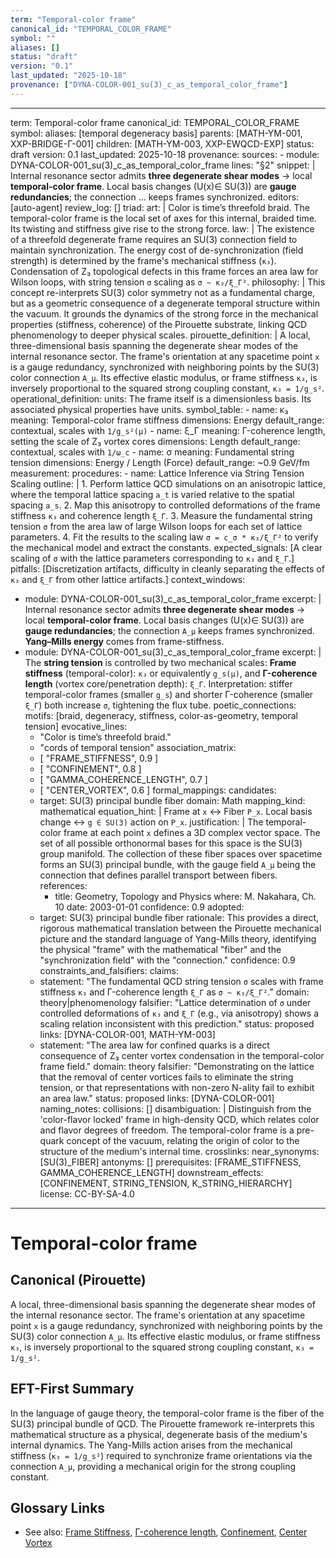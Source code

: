 ```yaml
---
term: "Temporal-color frame"
canonical_id: "TEMPORAL_COLOR_FRAME"
symbol: ""
aliases: []
status: "draft"
version: "0.1"
last_updated: "2025-10-18"
provenance: ["DYNA-COLOR-001_su(3)_c_as_temporal_color_frame"]
---
```


---
term: Temporal-color frame
canonical_id: TEMPORAL_COLOR_FRAME
symbol: 
aliases: [temporal degeneracy basis]
parents: [MATH-YM-001, XXP-BRIDGE-Γ-001]
children: [MATH-YM-003, XXP-EWQCD-EXP]
status: draft
version: 0.1
last_updated: 2025-10-18
provenance:
  sources:
    - module: DYNA-COLOR-001_su(3)_c_as_temporal_color_frame
      lines: "§2"
      snippet: |
        Internal resonance sector admits **three degenerate shear modes** → local **temporal-color frame**.
        Local basis changes (U(x)∈ SU(3)) are **gauge redundancies**; the connection ... keeps frames synchronized.
  editors: [auto-agent]
  review_log: []
triad:
  art: |
    Color is time’s threefold braid. The temporal-color frame is the local set of axes for this internal, braided time. Its twisting and stiffness give rise to the strong force.
  law: |
    The existence of a threefold degenerate frame requires an SU(3) connection field to maintain synchronization. The energy cost of de-synchronization (field strength) is determined by the frame's mechanical stiffness (`κ₃`). Condensation of Z₃ topological defects in this frame forces an area law for Wilson loops, with string tension `σ` scaling as `σ ~ κ₃/ξ_Γ²`.
  philosophy: |
    This concept re-interprets SU(3) color symmetry not as a fundamental charge, but as a geometric consequence of a degenerate temporal structure within the vacuum. It grounds the dynamics of the strong force in the mechanical properties (stiffness, coherence) of the Pirouette substrate, linking QCD phenomenology to deeper physical scales.
pirouette_definition: |
  A local, three-dimensional basis spanning the degenerate shear modes of the internal resonance sector. The frame's orientation at any spacetime point `x` is a gauge redundancy, synchronized with neighboring points by the SU(3) color connection `A_μ`. Its effective elastic modulus, or frame stiffness `κ₃`, is inversely proportional to the squared strong coupling constant, `κ₃ = 1/g_s²`.
operational_definition:
  units: The frame itself is a dimensionless basis. Its associated physical properties have units.
  symbol_table:
    - name: κ₃
      meaning: Temporal-color frame stiffness
      dimensions: Energy
      default_range: contextual, scales with `1/g_s²(μ)`
    - name: ξ_Γ
      meaning: Γ-coherence length, setting the scale of Z₃ vortex cores
      dimensions: Length
      default_range: contextual, scales with `1/ω_c`
    - name: σ
      meaning: Fundamental string tension
      dimensions: Energy / Length (Force)
      default_range: ~0.9 GeV/fm
  measurement:
    procedures:
      - name: Lattice Inference via String Tension Scaling
        outline: |
          1. Perform lattice QCD simulations on an anisotropic lattice, where the temporal lattice spacing `a_t` is varied relative to the spatial spacing `a_s`.
          2. Map this anisotropy to controlled deformations of the frame stiffness `κ₃` and coherence length `ξ_Γ`.
          3. Measure the fundamental string tension `σ` from the area law of large Wilson loops for each set of lattice parameters.
          4. Fit the results to the scaling law `σ = c_σ * κ₃/ξ_Γ²` to verify the mechanical model and extract the constants.
        expected_signals: [A clear scaling of `σ` with the lattice parameters corresponding to `κ₃` and `ξ_Γ`.]
        pitfalls: [Discretization artifacts, difficulty in cleanly separating the effects of `κ₃` and `ξ_Γ` from other lattice artifacts.]
context_windows:
  - module: DYNA-COLOR-001_su(3)_c_as_temporal_color_frame
    excerpt: |
      Internal resonance sector admits **three degenerate shear modes** → local **temporal-color frame**. Local basis changes (U(x)∈ SU(3)) are **gauge redundancies**; the connection `A_μ` keeps frames synchronized. **Yang–Mills energy** comes from frame-stiffness.
  - module: DYNA-COLOR-001_su(3)_c_as_temporal_color_frame
    excerpt: |
      The **string tension** is controlled by two mechanical scales: **Frame stiffness** (temporal-color): `κ₃` or equivalently `g_s(μ)`, and **Γ-coherence length** (vortex core/penetration depth): `ξ_Γ`. Interpretation: stiffer temporal-color frames (smaller `g_s`) and shorter Γ-coherence (smaller `ξ_Γ`) both increase `σ`, tightening the flux tube.
poetic_connections:
  motifs: [braid, degeneracy, stiffness, color-as-geometry, temporal tension]
  evocative_lines:
    - "Color is time’s threefold braid."
    - "cords of temporal tension"
  association_matrix:
    - [ "FRAME_STIFFNESS", 0.9 ]
    - [ "CONFINEMENT", 0.8 ]
    - [ "GAMMA_COHERENCE_LENGTH", 0.7 ]
    - [ "CENTER_VORTEX", 0.6 ]
formal_mappings:
  candidates:
    - target: SU(3) principal bundle fiber
      domain: Math
      mapping_kind: mathematical
      equation_hint: |
        Frame at `x` ↔ Fiber `P_x`. Local basis change ↔ `g ∈ SU(3)` action on `P_x`.
      justification: |
        The temporal-color frame at each point `x` defines a 3D complex vector space. The set of all possible orthonormal bases for this space is the SU(3) group manifold. The collection of these fiber spaces over spacetime forms an SU(3) principal bundle, with the gauge field `A_μ` being the connection that defines parallel transport between fibers.
      references:
        - title: Geometry, Topology and Physics
          where: M. Nakahara, Ch. 10
          date: 2003-01-01
      confidence: 0.9
  adopted:
    - target: SU(3) principal bundle fiber
      rationale: This provides a direct, rigorous mathematical translation between the Pirouette mechanical picture and the standard language of Yang-Mills theory, identifying the physical "frame" with the mathematical "fiber" and the "synchronization field" with the "connection."
      confidence: 0.9
constraints_and_falsifiers:
  claims:
    - statement: "The fundamental QCD string tension `σ` scales with frame stiffness `κ₃` and Γ-coherence length `ξ_Γ` as `σ ~ κ₃/ξ_Γ²`."
      domain: theory|phenomenology
      falsifier: "Lattice determination of `σ` under controlled deformations of `κ₃` and `ξ_Γ` (e.g., via anisotropy) shows a scaling relation inconsistent with this prediction."
      status: proposed
      links: [DYNA-COLOR-001, MATH-YM-003]
    - statement: "The area law for confined quarks is a direct consequence of Z₃ center vortex condensation in the temporal-color frame field."
      domain: theory
      falsifier: "Demonstrating on the lattice that the removal of center vortices fails to eliminate the string tension, or that representations with non-zero N-ality fail to exhibit an area law."
      status: proposed
      links: [DYNA-COLOR-001]
naming_notes:
  collisions: []
  disambiguation: |
    Distinguish from the 'color-flavor locked' frame in high-density QCD, which relates color and flavor degrees of freedom. The temporal-color frame is a pre-quark concept of the vacuum, relating the origin of color to the structure of the medium's internal time.
crosslinks:
  near_synonyms: [SU(3)_FIBER]
  antonyms: []
  prerequisites: [FRAME_STIFFNESS, GAMMA_COHERENCE_LENGTH]
  downstream_effects: [CONFINEMENT, STRING_TENSION, K_STRING_HIERARCHY]
license: CC-BY-SA-4.0
---

# Temporal-color frame

## Canonical (Pirouette)
A local, three-dimensional basis spanning the degenerate shear modes of the internal resonance sector. The frame's orientation at any spacetime point `x` is a gauge redundancy, synchronized with neighboring points by the SU(3) color connection `A_μ`. Its effective elastic modulus, or frame stiffness `κ₃`, is inversely proportional to the squared strong coupling constant, `κ₃ = 1/g_s²`.

## EFT-First Summary
In the language of gauge theory, the temporal-color frame is the fiber of the SU(3) principal bundle of QCD. The Pirouette framework re-interprets this mathematical structure as a physical, degenerate basis of the medium's internal dynamics. The Yang-Mills action arises from the mechanical stiffness (`κ₃ = 1/g_s²`) required to synchronize frame orientations via the connection `A_μ`, providing a mechanical origin for the strong coupling constant.

## Glossary Links
- See also: [Frame Stiffness](<link>), [Γ-coherence length](<link>), [Confinement](<link>), [Center Vortex](<link>)